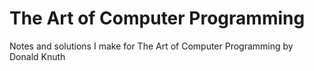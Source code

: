 # The Art of Computer Programming
Notes and solutions I make for The Art of Computer Programming by Donald Knuth
